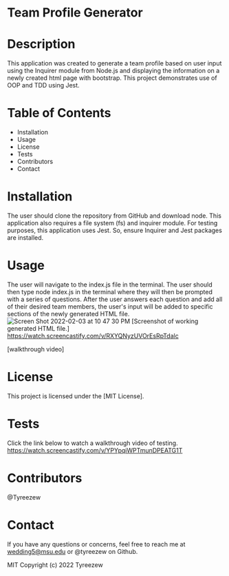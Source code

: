 # Team Profile Generator


# Description
This application was created to generate a team profile based on user input using the Inquirer module from Node.js and displaying the information on a newly created html page with bootstrap. This project demonstrates use of OOP and TDD using Jest.

# Table of Contents
* Installation
* Usage 
* License
* Tests
* Contributors
* Contact

# Installation
The user should clone the repository from GitHub and download node. This application also requires a file system (fs) and inquirer module. For testing purposes, this application uses Jest. So, ensure Inquirer and Jest packages are installed.

# Usage
The user will navigate to the index.js file in the terminal. The user should then type node index.js in the terminal where they will then be prompted with a series of questions. After the user answers each question and add all of their desired team members, the user's input will be added to specific sections of the newly generated HTML file. 
![Screen Shot 2022-02-03 at 10 47 30 PM](https://user-images.githubusercontent.com/43646678/152592506-333ae534-c566-4aae-bf7d-8c37217c9a8f.png)
[Screenshot of working generated HTML file.]
https://watch.screencastify.com/v/RXYQNyzUVOrEsRpTdalc

[walkthrough video]


# License 
This project is licensed under the [MIT License]. 

# Tests
Click the link below to watch a walkthrough video of testing.
https://watch.screencastify.com/v/YPYpqiWPTmunDPEATG1T

# Contributors

@Tyreezew

# Contact

If you have any questions or concerns, feel free to reach me at wedding5@msu.edu or @tyreezew on Github.

MIT Copyright (c) 2022 Tyreezew
